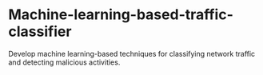 # Machine-learning-based-traffic-classifier
Develop machine learning-based  techniques for classifying network traffic and detecting malicious activities.
